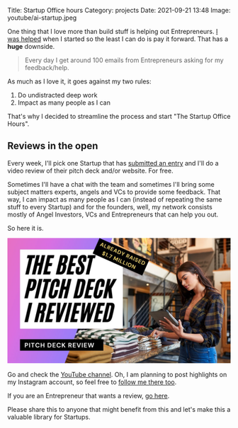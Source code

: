Title: Startup Office hours
Category: projects 
Date: 2021-09-21 13:48
Image: youtube/ai-startup.jpeg

One thing that I love more than build stuff is helping out Entrepreneurs. [I was helped](/pages/my-story) when I started so the least I can do is pay it forward. That has a **huge** downside.

> Every day I get around 100 emails from Entrepreneurs asking for my feedback/help.

As much as I love it, it goes against my two rules:

1. Do undistracted deep work
2. Impact as many people as I can

That's why I decided to streamline the process and start "The Startup Office Hours".

## Reviews in the open

Every week, I'll pick one Startup that has [submitted an entry](https://forms.gle/ARhTF4DydhqGizuK6) and I'll do a video review of their pitch deck and/or website. For free.

Sometimes I'll have a chat with the team and sometimes I'll bring some subject matters experts, angels and VCs to provide some feedback.
That way, I can impact as many people as I can (instead of repeating the same stuff to every Startup) and for the founders, well, 
my network consists mostly of Angel Investors, VCs and Entrepreneurs that can help you out.

So here it is. 

[![](/images/youtube/ai-startup.jpeg)](https://www.youtube.com/channel/UCdAC0o1hmy9JkYcph0GVrog)

Go and check the [YouTube channel](https://www.youtube.com/channel/UCdAC0o1hmy9JkYcph0GVrog). Oh, I am planning to post highlights on my Instagram account, so feel free to [follow me there too](https://www.instagram.com/jonvictory/).

If you are an Entrepreneur that wants a review, [go here](https://forms.gle/ARhTF4DydhqGizuK6).

Please share this to anyone that might benefit from this and let's make this a valuable library for Startups.
